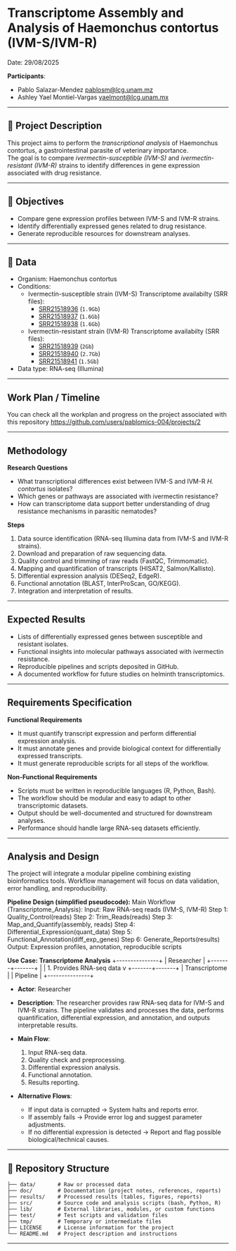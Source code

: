 # Transcriptome Assembly and Analysis of Haemonchus contortus (IVM-S/IVM-R)

Date: 29/08/2025

**Participants**:  
- Pablo Salazar-Mendez <pablosm@lcg.unam.mz>
- Ashley Yael Montiel-Vargas <yaelmont@lcg.unam.mx>

___
## 📌 Project Description
This project aims to perform the *transcriptional analysis* of Haemonchus contortus, a gastrointestinal parasite of veterinary importance.  
The goal is to compare *ivermectin-susceptible (IVM-S)* and *ivermectin-resistant (IVM-R)* strains to identify differences in gene expression associated with drug resistance.
___

## 🎯 Objectives

- Compare gene expression profiles between IVM-S and IVM-R strains.  
- Identify differentially expressed genes related to drug resistance.  
- Generate reproducible resources for downstream analyses.

___

## 🧬 Data
- Organism: Haemonchus contortus  
- Conditions:  
  - Ivermectin-susceptible strain (IVM-S)
    Transcriptome availabilty (SRR files):
    - [SRR21518936](https://trace.ncbi.nlm.nih.gov/Traces/?view=run_browser&acc=SRR21518936&display=download) (`1.9Gb`)
    - [SRR21518937](https://trace.ncbi.nlm.nih.gov/Traces/?view=run_browser&acc=SRR21518937&display=download) (`1.6Gb`)
    - [SRR21518938](https://trace.ncbi.nlm.nih.gov/Traces/?view=run_browser&acc=SRR21518938&display=download) (`1.6Gb`)
  - Ivermectin-resistant strain (IVM-R)
    Transcriptome availabilty (SRR files):
    - [SRR21518939](https://trace.ncbi.nlm.nih.gov/Traces/?view=run_browser&acc=SRR21518939&display=download) (`2Gb`)
    - [SRR21518940](https://trace.ncbi.nlm.nih.gov/Traces/?view=run_browser&acc=SRR21518940&display=download) (`2.7Gb`)
    - [SRR21518941](https://trace.ncbi.nlm.nih.gov/Traces/?view=run_browser&acc=SRR21518941&display=download) (`1.5Gb`)
- Data type: RNA-seq (Illumina)
___

## Work Plan / Timeline

You can check all the workplan and progress on the project associated with this repository <https://github.com/users/pablomics-004/projects/2>
___

## Methodology

**Research Questions**  
- What transcriptional differences exist between IVM-S and IVM-R *H. contortus* isolates?  
- Which genes or pathways are associated with ivermectin resistance?  
- How can transcriptome data support better understanding of drug resistance mechanisms in parasitic nematodes?  

**Steps**  
1. Data source identification (RNA-seq Illumina data from IVM-S and IVM-R strains).  
2. Download and preparation of raw sequencing data.  
3. Quality control and trimming of raw reads (FastQC, Trimmomatic).  
4. Mapping and quantification of transcripts (HISAT2, Salmon/Kallisto).  
5. Differential expression analysis (DESeq2, EdgeR).  
6. Functional annotation (BLAST, InterProScan, GO/KEGG).  
7. Integration and interpretation of results.  

___ 

## Expected Results
 
- Lists of differentially expressed genes between susceptible and resistant isolates.  
- Functional insights into molecular pathways associated with ivermectin resistance.  
- Reproducible pipelines and scripts deposited in GitHub.  
- A documented workflow for future studies on helminth transcriptomics.  

___

## Requirements Specification

**Functional Requirements**  

- It must quantify transcript expression and perform differential expression analysis.  
- It must annotate genes and provide biological context for differentially expressed transcripts.  
- It must generate reproducible scripts for all steps of the workflow.  

**Non-Functional Requirements**  
- Scripts must be written in reproducible languages (R, Python, Bash).  
- The workflow should be modular and easy to adapt to other transcriptomic datasets.  
- Output should be well-documented and structured for downstream analyses.  
- Performance should handle large RNA-seq datasets efficiently.  

___

## Analysis and Design

The project will integrate a modular pipeline combining existing bioinformatics tools. Workflow management will focus on data validation, error handling, and reproducibility.  

**Pipeline Design (simplified pseudocode):**
Main Workflow (Transcriptome_Analysis):
Input: Raw RNA-seq reads (IVM-S, IVM-R)
Step 1: Quality_Control(reads)
Step 2: Trim_Reads(reads)
Step 3: Map_and_Quantify(assembly, reads)
Step 4: Differential_Expression(quant_data)
Step 5: Functional_Annotation(diff_exp_genes)
Step 6: Generate_Reports(results)
Output: Expression profiles, annotation, reproducible scripts

**Use Case: Transcriptome Analysis**
     +---------------+
     |   Researcher  |
     +-------+-------+
             |
             | 1. Provides RNA-seq data
             v
     +-------+-------+
     | Transcriptome |
     |  Pipeline     |
     +---------------+

- **Actor**: Researcher  
- **Description**: The researcher provides raw RNA-seq data for IVM-S and IVM-R strains. The pipeline validates and processes the data, performs quantification, differential expression, and annotation, and outputs interpretable results.  
- **Main Flow**:  
  1. Input RNA-seq data.  
  2. Quality check and preprocessing.    
  3. Differential expression analysis.  
  4. Functional annotation.  
  5. Results reporting.  

- **Alternative Flows**:  
  - If input data is corrupted → System halts and reports error.  
  - If assembly fails → Provide error log and suggest parameter adjustments.  
  - If no differential expression is detected → Report and flag possible biological/technical causes.  

___

## 📂 Repository Structure

```
├── data/       # Raw or processed data 
├── doc/        # Documentation (project notes, references, reports)
├── results/    # Processed results (tables, figures, reports)
├── src/        # Source code and analysis scripts (bash, Python, R)
├── lib/        # External libraries, modules, or custom functions
├── test/       # Test scripts and validation files
├── tmp/        # Temporary or intermediate files
├── LICENSE     # License information for the project
└── README.md   # Project description and instructions
```
___
